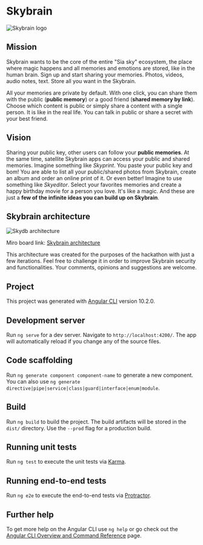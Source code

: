 # Skybrain

![Skybrain logo](https://siasky.net/KAAuqcLCyG-KW1JiQYDDZHxn8AXzCQhD-gKe9mZChfoqFg)

## Mission
Skybrain wants to be the core of the entire "Sia sky" ecosystem, the place where magic happens and all memories and emotions are stored, like in the human brain. Sign up and start sharing your memories. Photos, videos, audio notes, text. Store all you want in the Skybrain.

All your memories are private by default. With one click, you can share them with the public (**public memory**) or a good friend (**shared memory by link**). Choose which content is public or simply share a content with a single person. It is like in the real life. You can talk in public or share a secret with your best friend. 

## Vision
Sharing your public key, other users can follow your **public memories**. At the same time, satellite Skybrain apps can access your public and shared memories. Imagine something like *Skyprint*. You paste your public key and bom! You are able to list all your public/shared photos from Skybrain, create an album and order an online print of it. Or even better! Imagine to use something like *Skyeditor*. Select your favorites memories and create a happy birthday movie for a person you love. It's like a magic. And these are just a **few of the infinite ideas you can build up on Skybrain**. 

## Skybrain architecture
![Skydb architecture](https://siasky.net/vAB_ei6xU1JbeoEhyoSz08aAuwbK8UqgzchNFRXuOFX4XA)

Miro board link: [Skybrain architecture](https://miro.com/app/board/o9J_kgIoX7E=/)

This architecture was created for the purposes of the hackathon with just a few iterations. Feel free to challenge it in order to improve Skybrain security and functionalities. Your comments, opinions and suggestions are welcome.

## Project

This project was generated with [Angular CLI](https://github.com/angular/angular-cli) version 10.2.0.

## Development server

Run `ng serve` for a dev server. Navigate to `http://localhost:4200/`. The app will automatically reload if you change any of the source files.

## Code scaffolding

Run `ng generate component component-name` to generate a new component. You can also use `ng generate directive|pipe|service|class|guard|interface|enum|module`.

## Build

Run `ng build` to build the project. The build artifacts will be stored in the `dist/` directory. Use the `--prod` flag for a production build.

## Running unit tests

Run `ng test` to execute the unit tests via [Karma](https://karma-runner.github.io).

## Running end-to-end tests

Run `ng e2e` to execute the end-to-end tests via [Protractor](http://www.protractortest.org/).

## Further help

To get more help on the Angular CLI use `ng help` or go check out the [Angular CLI Overview and Command Reference](https://angular.io/cli) page. 
